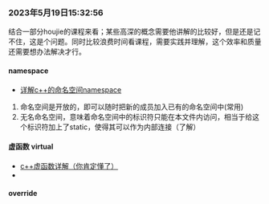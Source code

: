 ### 2023年5月19日15:32:56
 结合一部分houjie的课程来看；某些高深的概念需要他讲解的比较好，但是还是记不住，这是个问题。同时比较浪费时间看课程，需要实践并理解，这个效率和质量还需要想办法解决才行。
#### namespace
  - [详解c++的命名空间namespace](https://zhuanlan.zhihu.com/p/126481010)
 1. 命名空间是开放的，即可以随时把新的成员加入已有的命名空间中(常用)
 2. 无名命名空间，意味着命名空间中的标识符只能在本文件内访问，相当于给这个标识符加上了static，使得其可以作为内部连接（了解）
#### 虚函数 virtual
- [c++虚函数详解（你肯定懂了）](https://blog.csdn.net/lyztyycode/article/details/81326699)
- 

#### override
